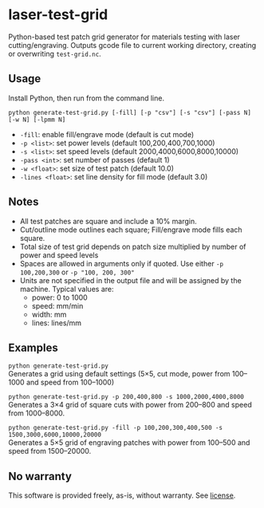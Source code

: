 # laser-test-grid
Python-based test patch grid generator for materials testing with laser cutting/engraving.
Outputs gcode file to current working directory, creating or overwriting `test-grid.nc`.


## Usage
Install Python, then run from the command line.

`python generate-test-grid.py [-fill] [-p "csv"] [-s "csv"] [-pass N] [-w N] [-lpmm N]`

- `-fill`: enable fill/engrave mode (default is cut mode)
- `-p <list>`: set power levels (default 100,200,400,700,1000)
- `-s <list>`: set speed levels (default 2000,4000,6000,8000,10000)
- `-pass <int>`: set number of passes (default 1)
- `-w <float>`: set size of test patch (default 10.0)
- `-lines <float>`: set line density for fill mode (default 3.0)


## Notes
- All test patches are square and include a 10% margin.
- Cut/outline mode outlines each square; Fill/engrave mode fills each square.
- Total size of test grid depends on patch size multiplied by number of power and speed levels
- Spaces are allowed in arguments only if quoted. Use either `-p 100,200,300` or `-p "100, 200, 300"`
- Units are not specified in the output file and will be assigned by the machine. Typical values are:
    - power: 0 to 1000
    - speed: mm/min
    - width: mm
    - lines: lines/mm


## Examples

`python generate-test-grid.py`<br />
Generates a grid using default settings (5×5, cut mode, power from 100–1000 and speed from 100–1000)

`python generate-test-grid.py -p 200,400,800 -s 1000,2000,4000,8000`<br />
Generates a 3×4 grid of square cuts with power from 200–800 and speed from 1000–8000.

`python generate-test-grid.py -fill -p 100,200,300,400,500 -s 1500,3000,6000,10000,20000`<br />
Generates a 5×5 grid of engraving patches with power from 100–500 and speed from 1500–20000.


## No warranty
This software is provided freely, as-is, without warranty. See [license](LICENSE.md).
